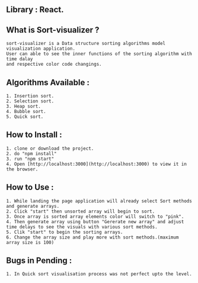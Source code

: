 ## Library : React.

## What is Sort-visualizer ?

    sort-visualizer is a Data structure sorting algorithms model visualization application.
    User can able to see the inner functions of the sorting algorithm with time dalay 
    and respective color code changings.

## Algorithms Available :
    
    1. Insertion sort.
    2. Selection sort.
    3. Heap sort.
    4. Bubble sort.
    5. Quick sort.

## How to Install :

    1. clone or download the project.
    2. do "npm install"
    3. run "npm start"
    4. Open [http://localhost:3000](http://localhost:3000) to view it in the browser.

## How to Use :

    1. While landing the page application will already select Sort methods and generate arrays.
    2. Click "start" then unsorted array will begin to sort.
    3. Once array is sorted array elements color will switch to "pink".
    4. Then generate array using button "Gererate new array" and adjust time delays to see the visuals with various sort methods.
    5. Clik "start" to begin the sorting arrays.
    6. Change the array size and play more with sort methods.(maximum array size is 100)

## Bugs in Pending :

    1. In Quick sort visualisation process was not perfect upto the level.